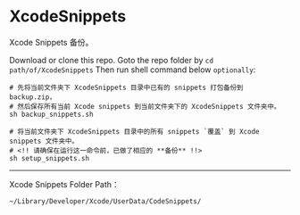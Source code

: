 # XcodeSnippets

Xcode Snippets 备份。

Download or clone this repo.
Goto the repo folder by `cd path/of/XcodeSnippets`
Then run shell command below `optionally`:

```shell
# 先将当前文件夹下 XcodeSnippets 目录中已有的 snippets 打包备份到 backup.zip，
# 然后保存所有当前 Xcode snippets 到当前文件夹下的 XcodeSnippets 文件夹中。
sh backup_snippets.sh

# 将当前文件夹下 XcodeSnippets 目录中的所有 snippets `覆盖` 到 Xcode snippets 文件夹中。
# <!! 请确保在运行这一命令前，已做了相应的 **备份** !!>
sh setup_snippets.sh
```

---

Xcode Snippets Folder Path：

```
~/Library/Developer/Xcode/UserData/CodeSnippets/
```


